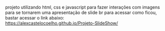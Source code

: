 projeto utilizando html, css e javascript para fazer interações com imagens para se tornarem uma apresentação de slide
br
para acessar como ficou, bastar acessar o link abaixo:
<br>
https://alexcastelocoelho.github.io/Projeto-SlideShow/
